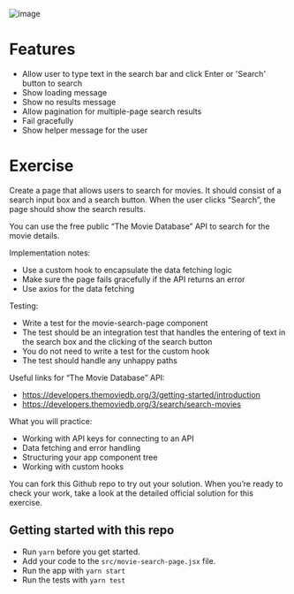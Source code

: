![image](https://github.com/user-attachments/assets/0745ee2f-dfa4-442a-8aca-548fecc1e2c9)

# Features

- Allow user to type text in the search bar and click Enter or 'Search' button to search
- Show loading message
- Show no results message
- Allow pagination for multiple-page search results
- Fail gracefully
- Show helper message for the user

# Exercise

Create a page that allows users to search for movies.
It should consist of a search input box and a search button.
When the user clicks “Search”, the page should show the search results.

You can use the free public “The Movie Database” API to search for the movie details.

Implementation notes:

- Use a custom hook to encapsulate the data fetching logic
- Make sure the page fails gracefully if the API returns an error
- Use axios for the data fetching

Testing:

- Write a test for the movie-search-page component
- The test should be an integration test that handles the entering of text in the search box and the clicking of the search button
- You do not need to write a test for the custom hook
- The test should handle any unhappy paths

Useful links for “The Movie Database” API:

- https://developers.themoviedb.org/3/getting-started/introduction
- https://developers.themoviedb.org/3/search/search-movies

What you will practice:

- Working with API keys for connecting to an API
- Data fetching and error handling
- Structuring your app component tree
- Working with custom hooks

You can fork this Github repo to try out your solution.
When you’re ready to check your work, take a look at the detailed official solution for this exercise.

## Getting started with this repo

- Run `yarn` before you get started.
- Add your code to the `src/movie-search-page.jsx` file.
- Run the app with `yarn start`
- Run the tests with `yarn test`

